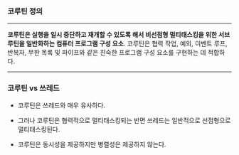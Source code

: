 ﻿### 코루틴 정의
---
**코루틴은 실행을 일시 중단하고 재개할 수 있도록 해서 비선점형 멀티태스킹을 위한 서브 루틴을 일반화하는 컴퓨터 프로그램 구성 요소**.
 코루틴은 협력 작업, 예외, 이벤트 루프, 반복자, 무한 목록 및 파이프와 같은 친숙한 프로그램 구성 요소를 구현하는 데 적합하다.

---
### 코루틴 vs 쓰레드
- 코루틴은 쓰레드와 매우 유사하다. 
- 그러나 코루틴은 협력적으로 멀티태스킹되는 반면 쓰레드는 일반적으로 선점형으로 멀티태스킹된다. 

- 코루틴은 동시성을 제공하지만 병렬성은 제공하지 않는다.

